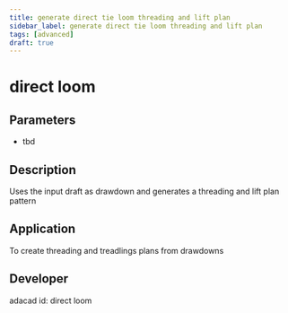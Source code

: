 ```yaml
---
title: generate direct tie loom threading and lift plan
sidebar_label: generate direct tie loom threading and lift plan
tags: [advanced]
draft: true
---
```

# direct loom
<!--![file](./img/direct loom.png)-->
## Parameters
- tbd
## Description
Uses the input draft as drawdown and generates a threading and lift plan pattern
## Application
To create threading and treadlings plans from drawdowns
## Developer
adacad id: direct loom
